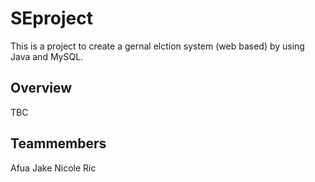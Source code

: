 # SEproject
This is a project to create a gernal elction system (web based) by using Java and MySQL.
## Overview
TBC
## Teammembers
Afua
Jake
Nicole
Ric
